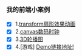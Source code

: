 ### 我的前端小案例
- [x] 1.[transform扇形效果动画](http://tcly861204.github.io/myDemos/demo/1/index.html)
- [x] 2.[canvas数码时钟](http://tcly861204.github.io/myDemos/demo/2/index.html)
- [x] 3.[3D轮播图](http://tcly861204.github.io/myDemos/demo/3/index.html)
- [x] 4.[游戏]
 [Demo链接地址!](http://tcly861204.github.io/myDemos/)
